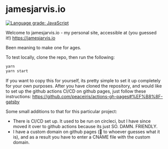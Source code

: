 # jamesjarvis.io

[![Language grade: JavaScript](https://img.shields.io/lgtm/grade/javascript/g/jamesjarvis/jamesjarvis.io.svg?logo=lgtm&logoWidth=18)](https://lgtm.com/projects/g/jamesjarvis/jamesjarvis.io/context:javascript)

Welcome to jamesjarvis.io - my personal site, accessible at (you guessed it!) <https://jamesjarvis.io>

Been meaning to make one for ages.

To test locally, clone the repo, then run the following:

```bash
yarn
yarn start
```

If you want to copy this for yourself, its pretty simple to set it up completely for your own purposes.
After you have cloned the repository, and would like to set up the github actions CI/CD on github pages, just follow these instructions:
<https://github.com/peaceiris/actions-gh-pages#%EF%B8%8F-gatsby>

Some small additions to that for this particular project:

- There is CI/CD set up. It used to be run on circleci, but I have since moved it over to github actions because its just SO. DAMN. FRIENDLY.
- I have a custom domain on github pages (🌟 to whoever guesses what it is), and as a result you have to enter a CNAME file with the custom domain.
